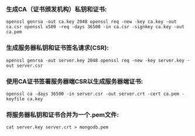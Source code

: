 ### 生成CA（证书颁发机构）私钥和证书:


`openssl genrsa -out ca.key 2048
openssl req -new -key ca.key -out ca.csr
openssl x509 -req -days 36500 -in ca.csr -signkey ca.key -out ca.pem`

### 生成服务器私钥和证书签名请求(CSR):


`openssl genrsa -out server.key 2048
openssl req -new -key server.key -out server.csr`

### 使用CA证书签署服务器端CSR以生成服务器端证书:


`openssl ca -days 36500 -in server.csr -out server.crt -cert ca.pem -keyfile ca.key`

### 将服务器私钥和证书合并为一个.pem文件:

`cat server.key server.crt > mongodb.pem`